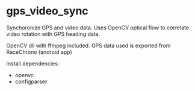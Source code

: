 # gps_video_sync
Synchoronize GPS and video data. 
Uses OpenCV optical flow to correlate video rotation with GPS heading data.

OpenCV dll with ffmpeg included.
GPS data used is exported from RaceChrono (android app)

Install dependencies:

 - openvc
 - configparser
